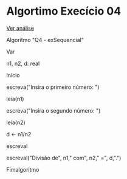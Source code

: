 # Algortimo Execício 04
[Ver análise](AnaliseEX04.md)

Algoritmo "Q4 - exSequencial"

Var

n1, n2, d: real

Inicio

escreva("Insira o primeiro número: ")

leia(n1)

escreva("Insira o segundo número: ")

leia(n2)

d <- n1/n2

escreval

escreval("Divisão de", n1," com", n2," =", d,".")

Fimalgoritmo

